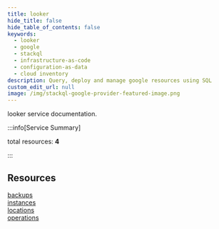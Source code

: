 ```yaml
---
title: looker
hide_title: false
hide_table_of_contents: false
keywords:
  - looker
  - google
  - stackql
  - infrastructure-as-code
  - configuration-as-data
  - cloud inventory
description: Query, deploy and manage google resources using SQL
custom_edit_url: null
image: /img/stackql-google-provider-featured-image.png
---
```


looker service documentation.

:::info[Service Summary]

total resources: __4__  

:::

## Resources
<div class="row">
<div class="providerDocColumn">
<a href="/looker/backups/">backups</a><br />
<a href="/looker/instances/">instances</a>
</div>
<div class="providerDocColumn">
<a href="/looker/locations/">locations</a><br />
<a href="/looker/operations/">operations</a>
</div>
</div>
